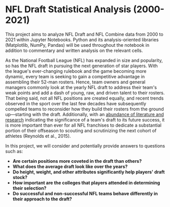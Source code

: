 #  NFL Draft Statistical Analysis (2000-2021)
This project aims to analyze NFL Draft and NFL Combine data from 2000 to 2021 within Jupyter Notebooks. Python and its analysis-oriented libraries (Matplotlib, NumPy, Pandas) will be used throughout the notebook in addition to commentary and written analysis on the relevant cells.   

As the National Football League (NFL) has expanded in size and popularity, so has the NFL draft in pursuing the next generation of star players. With the league's ever-changing rulebook and the game becoming more dynamic, every team is seeking to gain a competitive advantage in assembling their 52-man rosters. Hence, team owners and general managers commonly look at the yearly NFL draft to address their team's weak points and add a dash of young, raw, and driven talent to their rosters. That being said, not all NFL positions are created equally, and recent trends observed in the sport over the last few decades have subsequently compelled teams to reconsider how they build their rosters from the ground up—starting with the draft. Additionally, with an [abundance of literature and research](https://trace.tennessee.edu/cgi/viewcontent.cgi?article=1333&context=jasm) indicating the significance of a team's draft to its future success, it is more important than ever for all NFL franchises to dedicate a substantial portion of their offseason to scouting and scrutinizing the next cohort of athletes (Reynolds et al., 2015).

In this project, we will consider and potentially provide answers to questions such as:

- **Are certain positions more coveted in the draft than others?**
- **What does the average draft look like over the years?**
- **Do height, weight, and other attributes significantly help players' draft stock?**
- **How important are the colleges that players attended in determining their selection?**
- **Do successful and non-successful NFL teams behave differently in their approach to the draft?**
